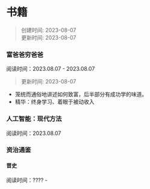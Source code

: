 # 书籍
> 创建时间: 2023-08-07  
> 更新时间: 2023-08-07

### 富爸爸穷爸爸

阅读时间：2023.08.07 - 2023.08.07
> 更新时间: 2023-08-07

* 笼统而通俗地讲述如何致富，后半部分有成功学的味道。
* 精华：终身学习、着眼于被动收入

### 人工智能：现代方法

阅读时间：2023.08.07

### 资治通鉴

#### 晋史

阅读时间：???? - 
